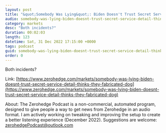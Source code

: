 ```yaml
---
layout: post
title: "&quot;Somebody Was Lying&quot;: Biden Doesn't Trust Secret Service Detail, Thinks They Fabricated Dog Biting Incident"
audio: somebody-was-lying-biden-doesnt-trust-secret-service-detail-thinks-they-fabricated-dog-5
category: markets
desc: "Both incidents?"
duration: 00:02:03
length: 123
datetime: Sat, 31 Dec 2022 17:15:00 +0000
tags: podcast
guid: somebody-was-lying-biden-doesnt-trust-secret-service-detail-thinks-they-fabricated-dog-0
order: 0
---
```

Both incidents?

Link: [https://www.zerohedge.com/markets/somebody-was-lying-biden-doesnt-trust-secret-service-detail-thinks-they-fabricated-dog](https://www.zerohedge.com/markets/somebody-was-lying-biden-doesnt-trust-secret-service-detail-thinks-they-fabricated-dog)

About: The Zerohedge Podcast is a non-commercial, automated program, designed to give people a way to get news from Zerohedge in an audio format.  I am actively working on tweaking and improving the setup to create a better listening experience (December 2022).  Suggestions are welcome: [zerohedgePodcast@outlook.com](mailto:zerohedgePodcast@outlook.com)